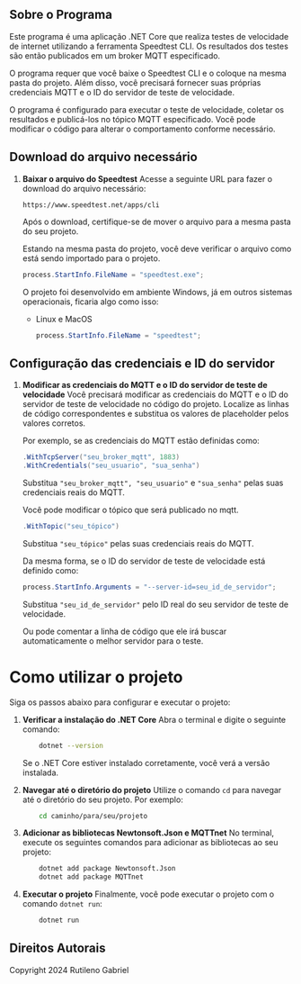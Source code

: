 
## Sobre o Programa

Este programa é uma aplicação .NET Core que realiza testes de velocidade de internet utilizando a ferramenta Speedtest CLI. Os resultados dos testes são então publicados em um broker MQTT especificado.

O programa requer que você baixe o Speedtest CLI e o coloque na mesma pasta do projeto. Além disso, você precisará fornecer suas próprias credenciais MQTT e o ID do servidor de teste de velocidade.

O programa é configurado para executar o teste de velocidade, coletar os resultados e publicá-los no tópico MQTT especificado. Você pode modificar o código para alterar o comportamento conforme necessário.


## Download do arquivo necessário

1. **Baixar o arquivo do Speedtest**
    Acesse a seguinte URL para fazer o download do arquivo necessário:

    ```
    https://www.speedtest.net/apps/cli
    ```

    Após o download, certifique-se de mover o arquivo para a mesma pasta do seu projeto.

    Estando na mesma pasta do projeto, você deve verificar o arquivo como está sendo importado para o projeto.

    ```csharp
    process.StartInfo.FileName = "speedtest.exe";
    ```

    O projeto foi desenvolvido em ambiente Windows, já em outros sistemas operacionais, ficaria algo como isso:

    - Linux e MacOS
        ```csharp
        process.StartInfo.FileName = "speedtest";
        ```
    

## Configuração das credenciais e ID do servidor

1. **Modificar as credenciais do MQTT e o ID do servidor de teste de velocidade**
    Você precisará modificar as credenciais do MQTT e o ID do servidor de teste de velocidade no código do projeto. Localize as linhas de código correspondentes e substitua os valores de placeholder pelos valores corretos.

    Por exemplo, se as credenciais do MQTT estão definidas como:

    ```csharp
    .WithTcpServer("seu_broker_mqtt", 1883)
    .WithCredentials("seu_usuario", "sua_senha")
    ```

    Substitua `"seu_broker_mqtt", "seu_usuario"` e `"sua_senha"` pelas suas credenciais reais do MQTT.

    Você pode modificar o tópico que será publicado no mqtt.

    ```csharp
    .WithTopic("seu_tópico")
    ```

    Substitua `"seu_tópico"` pelas suas credenciais reais do MQTT.

    Da mesma forma, se o ID do servidor de teste de velocidade está definido como:

    ```csharp
    process.StartInfo.Arguments = "--server-id=seu_id_de_servidor";
    ```

    Substitua `"seu_id_de_servidor"` pelo ID real do seu servidor de teste de velocidade.

    Ou pode comentar a linha de código que ele irá buscar automaticamente o melhor servidor para o teste.



# Como utilizar o projeto

Siga os passos abaixo para configurar e executar o projeto:

1. **Verificar a instalação do .NET Core**
    Abra o terminal e digite o seguinte comando:

    ```bash
        dotnet --version
    ```
    
    Se o .NET Core estiver instalado corretamente, você verá a versão instalada.

2. **Navegar até o diretório do projeto**
    Utilize o comando `cd` para navegar até o diretório do seu projeto. Por exemplo:

    ```bash
        cd caminho/para/seu/projeto
    ```

3. **Adicionar as bibliotecas Newtonsoft.Json e MQTTnet**
    No terminal, execute os seguintes comandos para adicionar as bibliotecas ao seu projeto:

    ```bash
        dotnet add package Newtonsoft.Json 
        dotnet add package MQTTnet
    ```

4. **Executar o projeto**
    Finalmente, você pode executar o projeto com o comando `dotnet run`:

    ```bash
        dotnet run
    ```

## Direitos Autorais

Copyright 2024 Rutileno Gabriel

